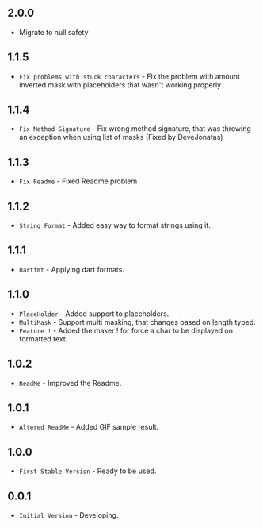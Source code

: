 ## 2.0.0

* Migrate to null safety

## 1.1.5

* `Fix problems with stuck characters` - Fix the problem with amount inverted mask with placeholders that wasn't working properly

## 1.1.4

* `Fix Method Signature` - Fix wrong method signature, that was throwing an exception when using list of masks (Fixed by DeveJonatas)

## 1.1.3

* `Fix Readme` - Fixed Readme problem

## 1.1.2

* `String Format` - Added easy way to format strings using it.

## 1.1.1

* `Dartfmt` - Applying dart formats.

## 1.1.0

* `PlaceHolder` - Added support to placeholders.
* `MultiMask` - Support multi masking, that changes based on length typed.
* `Feature !` - Added the maker ! for force a char to be displayed on formatted text.

## 1.0.2

* `ReadMe` - Improved the Readme.

## 1.0.1

* `Altered ReadMe` - Added GIF sample result.

## 1.0.0

* `First Stable Version` - Ready to be used.

## 0.0.1

* `Initial Version` - Developing.
